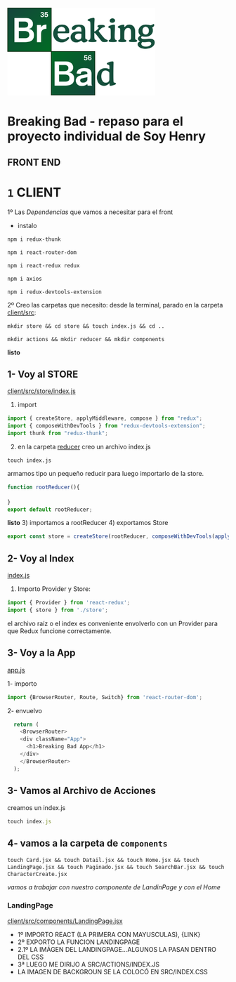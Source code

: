 <p align="left">
  <img height="200" src="./bb.png" />
</p>

# Breaking Bad - repaso para el proyecto individual de Soy Henry

## FRONT END
# `1` CLIENT
1º Las *Dependencias* que vamos a necesitar para el front
- instalo
```
npm i redux-thunk
```
```
npm i react-router-dom
```
```
npm i react-redux redux
```
```
npm i axios
```
```
npm i redux-devtools-extension

```


2º Creo las carpetas que necesito:
desde la terminal, parado en la carpeta [client/src](client/src):

```
mkdir store && cd store && touch index.js && cd ..
```
```
mkdir actions && mkdir reducer && mkdir components
```
**listo**
## 1- Voy al STORE
[client/src/store/index.js](client/src/store/index.js)

1) import
```js
import { createStore, applyMiddleware, compose } from "redux";
import { composeWithDevTools } from "redux-devtools-extension";
import thunk from "redux-thunk";
```
2) en la carpeta [reducer](client/src/reducer)
creo un archivo index.js
```
touch index.js
```
armamos tipo un pequeño reducir para luego importarlo de la store.
```js
function rootReducer(){

}
export default rootReducer;
```
**listo** 
3) importamos a rootReducer
4) exportamos Store
```js
export const store = createStore(rootReducer, composeWithDevTools(applyMiddleware(thunk)));

```
## 2- Voy al Index
[index.js](client/src/index.js)

1) Importo Provider y Store:
```js
import { Provider } from 'react-redux';
import { store } from './store';
```
el archivo raíz o el index es conveniente envolverlo con un Provider para que Redux funcione correctamente.

## 3- Voy a la App
[app.js](client/src/App.js)

1- importo 
```js
import {BrowserRouter, Route, Switch} from 'react-router-dom';
```
2- envuelvo
```js
  return (
    <BrowserRouter>
    <div className="App">
      <h1>Breaking Bad App</h1>
    </div>
    </BrowserRouter>
  );
  ```
## 3- Vamos al Archivo de Acciones
creamos un index.js
```js
touch index.js
```
## 4- vamos a la carpeta de `components`
```
touch Card.jsx && touch Datail.jsx && touch Home.jsx && touch LandingPage.jsx && touch Paginado.jsx && touch SearchBar.jsx && touch CharacterCreate.jsx
```
*vamos a trabajar con nuestro componente de LandinPage y con el Home*
### LandingPage
[client/src/components/LandingPage.jsx](client/src/components/LandingPage.jsx)

 * 1º IMPORTO REACT (LA PRIMERA CON MAYUSCULAS), {LINK}
 * 2º EXPORTO LA FUNCION LANDINGPAGE
 * 2.1º LA IMÁGEN DEL LANDINGPAGE...ALGUNOS LA PASAN DENTRO DEL CSS
 * 3ª LUEGO ME DIRIJO A SRC/ACTIONS/INDEX.JS  
 * LA IMAGEN DE BACKGROUN SE LA COLOCÓ EN SRC/INDEX.CSS
 
